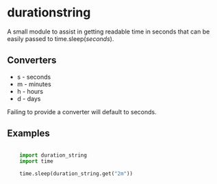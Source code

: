 # durationstring
A small module to assist in getting readable time in seconds that can be easily passed to time.sleep(*seconds*).

Converters
--------

- s - seconds
- m - minutes
- h - hours
- d - days

Failing to provide a converter will default to seconds.

Examples
--------
```python

    import duration_string
    import time

    time.sleep(duration_string.get("2m"))